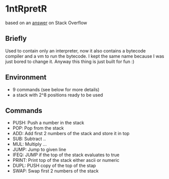 # 1ntRpretR

based on an [answer](https://stackoverflow.com/questions/6887471/how-would-i-go-about-writing-an-interpreter-in-c) on Stack Overflow

## Briefly

Used to contain only an interpreter, now it also contains a bytecode compiler and a vm to run the bytecode. I kept the same name because I was just bored to change it. Anyway this thing is just built for fun :)

## Environment
* 9 commands (see below for more details)
* a stack with 2^8 positions ready to be used

## Commands
* PUSH: Push a number in the stack
* POP: Pop from the stack
* ADD: Add first 2 numbers of the stack and store it in top
* SUB: Subtract ..
* MUL: Multiply ...
* JUMP: Jump to given line
* IFEQ: JUMP if the top of the stack evaluates to true
* PRINT: Print top of the stack either ascii or numeric
* DUPL: PUSH copy of the top of the stap
* SWAP: Swap first 2 numbers of the stack